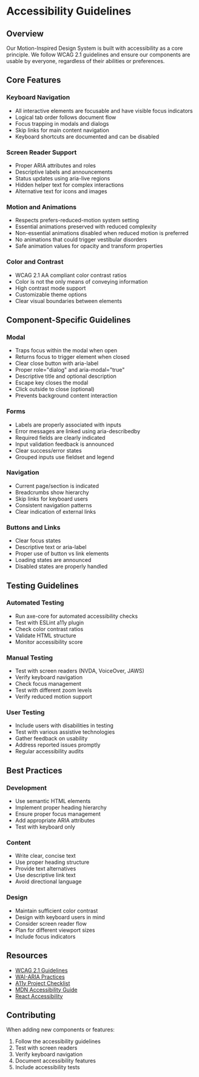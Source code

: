 # Accessibility Guidelines

## Overview
Our Motion-Inspired Design System is built with accessibility as a core principle. We follow WCAG 2.1 guidelines and ensure our components are usable by everyone, regardless of their abilities or preferences.

## Core Features

### Keyboard Navigation
- All interactive elements are focusable and have visible focus indicators
- Logical tab order follows document flow
- Focus trapping in modals and dialogs
- Skip links for main content navigation
- Keyboard shortcuts are documented and can be disabled

### Screen Reader Support
- Proper ARIA attributes and roles
- Descriptive labels and announcements
- Status updates using aria-live regions
- Hidden helper text for complex interactions
- Alternative text for icons and images

### Motion and Animations
- Respects prefers-reduced-motion system setting
- Essential animations preserved with reduced complexity
- Non-essential animations disabled when reduced motion is preferred
- No animations that could trigger vestibular disorders
- Safe animation values for opacity and transform properties

### Color and Contrast
- WCAG 2.1 AA compliant color contrast ratios
- Color is not the only means of conveying information
- High contrast mode support
- Customizable theme options
- Clear visual boundaries between elements

## Component-Specific Guidelines

### Modal
- Traps focus within the modal when open
- Returns focus to trigger element when closed
- Clear close button with aria-label
- Proper role="dialog" and aria-modal="true"
- Descriptive title and optional description
- Escape key closes the modal
- Click outside to close (optional)
- Prevents background content interaction

### Forms
- Labels are properly associated with inputs
- Error messages are linked using aria-describedby
- Required fields are clearly indicated
- Input validation feedback is announced
- Clear success/error states
- Grouped inputs use fieldset and legend

### Navigation
- Current page/section is indicated
- Breadcrumbs show hierarchy
- Skip links for keyboard users
- Consistent navigation patterns
- Clear indication of external links

### Buttons and Links
- Clear focus states
- Descriptive text or aria-label
- Proper use of button vs link elements
- Loading states are announced
- Disabled states are properly handled

## Testing Guidelines

### Automated Testing
- Run axe-core for automated accessibility checks
- Test with ESLint a11y plugin
- Check color contrast ratios
- Validate HTML structure
- Monitor accessibility score

### Manual Testing
- Test with screen readers (NVDA, VoiceOver, JAWS)
- Verify keyboard navigation
- Check focus management
- Test with different zoom levels
- Verify reduced motion support

### User Testing
- Include users with disabilities in testing
- Test with various assistive technologies
- Gather feedback on usability
- Address reported issues promptly
- Regular accessibility audits

## Best Practices

### Development
- Use semantic HTML elements
- Implement proper heading hierarchy
- Ensure proper focus management
- Add appropriate ARIA attributes
- Test with keyboard only

### Content
- Write clear, concise text
- Use proper heading structure
- Provide text alternatives
- Use descriptive link text
- Avoid directional language

### Design
- Maintain sufficient color contrast
- Design with keyboard users in mind
- Consider screen reader flow
- Plan for different viewport sizes
- Include focus indicators

## Resources
- [WCAG 2.1 Guidelines](https://www.w3.org/WAI/WCAG21/quickref/)
- [WAI-ARIA Practices](https://www.w3.org/WAI/ARIA/apg/)
- [A11y Project Checklist](https://www.a11yproject.com/checklist/)
- [MDN Accessibility Guide](https://developer.mozilla.org/en-US/docs/Web/Accessibility)
- [React Accessibility](https://reactjs.org/docs/accessibility.html)

## Contributing
When adding new components or features:
1. Follow the accessibility guidelines
2. Test with screen readers
3. Verify keyboard navigation
4. Document accessibility features
5. Include accessibility tests 